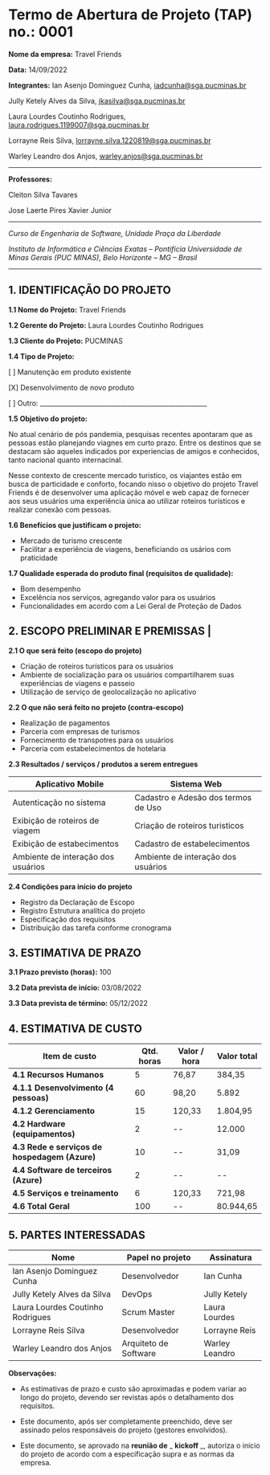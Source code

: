 # Termo de Abertura de Projeto (TAP) no.: 0001

**Nome da empresa:** Travel Friends

**Data:** 14/09/2022

**Integrantes:**
Ian Asenjo Dominguez Cunha, iadcunha@sga.pucminas.br

Jully Ketely Alves da Silva, jkasilva@sga.pucminas.br

Laura Lourdes Coutinho Rodrigues, laura.rodrigues.1199007@sga.pucminas.br

Lorrayne Reis Silva, lorrayne.silva.1220819@sga.pucminas.br

Warley Leandro dos Anjos, warley.anjos@sga.pucminas.br

---

**Professores:**

Cleiton Silva Tavares

Jose Laerte Pires Xavier Junior

---

_Curso de Engenharia de Software, Unidade Praça da Liberdade_

_Instituto de Informática e Ciências Exatas – Pontifícia Universidade de Minas Gerais (PUC MINAS), Belo Horizonte – MG – Brasil_

---

## 1. IDENTIFICAÇÃO DO PROJETO

**1.1 Nome do Projeto:** Travel Friends

**1.2 Gerente do Projeto:** Laura Lourdes Coutinho Rodrigues

**1.3 Cliente do Projeto:** PUCMINAS

**1.4 Tipo de Projeto:**

[ ] Manutenção em produto existente

[X] Desenvolvimento de novo produto

[ ] Outro: \_\_\_\_\_\_\_\_\_\_\_\_\_\_\_\_\_\_\_\_\_\_\_\_\_\_\_\_\_\_\_\_\_\_\_\_\_\_\_\_\_\_\_\_\_\_\_\_\_\_\_\_

**1.5 Objetivo do projeto:** 

No atual cenário de pós pandemia, pesquisas recentes apontaram que as pessoas estão planejando viagnes em curto prazo. Entre os destinos que se destacam são aqueles indicados por experiencias de amigos e conhecidos, tanto nacional quanto internacinal.

Nesse contexto de crescente mercado turistico, os viajantes estão em busca de particidade e conforto, focando nisso o objetivo do projeto Travel Friends é de desenvolver uma aplicação móvel e web capaz de fornecer aos seus usuários uma experiência única ao utilizar roteiros turísticos e realizar conexão com pessoas.

**1.6 Benefícios que justificam o projeto:**
- Mercado de turismo crescente
- Facilitar a experiência de viagens, beneficiando os usários com praticidade

**1.7 Qualidade esperada do produto final (requisitos de qualidade):**
- Bom desempenho
- Excelência nos serviços, agregando valor para os usuários
- Funcionalidades em acordo com a Lei Geral de Proteção de Dados

## **2. ESCOPO PRELIMINAR E PREMISSAS** |

**2.1 O que será feito (escopo do projeto)**
- Criação de roteiros turísticos para os usuários
- Ambiente de socialização para os usuários compartilharem suas experiências de viagens e passeio
- Utilização de serviço de geolocalização no aplicativo

**2.2 O que não será feito no projeto (contra-escopo)**
- Realização de pagamentos
- Parceria com empresas de turismos
- Fornecimento de transpotres para os usuários 
- Parceria com estabelecimentos de hotelaria

**2.3 Resultados / serviços / produtos a serem entregues**

| Aplicativo Mobile | Sistema Web |
| --- | --- |
| Autenticação no sistema | Cadastro e Adesão dos termos de Uso|
| Exibição de roteiros de viagem | Criação de roteiros turisticos|
| Exibição de estabecimentos| Cadastro de estabelecimentos|
| Ambiente de interação dos usuários| Ambiente de interação dos usuários|

**2.4 Condições para início do projeto**
- Registro da Declaração de Escopo
- Registro Estrutura analítica do projeto
- Especificação dos requisitos
- Distribuição das tarefa conforme cronograma

## 3. ESTIMATIVA DE PRAZO

**3.1 Prazo previsto (horas):** 100

**3.2 Data prevista de início:** 03/08/2022 

**3.3 Data prevista de término:** 05/12/2022 

## 4. ESTIMATIVA DE CUSTO

| Item de custo | Qtd. horas | Valor / hora  | Valor total |
| --- | --- | --- | --- |
| **4.1 Recursos Humanos** | 5 |76,87 |384,35 |
| **4.1.1 Desenvolvimento (4 pessoas)** | 60 | 98,20 |5.892 |
| **4.1.2 Gerenciamento** | 15 |120,33 |1.804,95 |
| **4.2 Hardware (equipamentos)** | 2 | -- | 12.000 |
| **4.3 Rede e serviços de hospedagem (Azure)** | 10 |--| 31,09|
| **4.4 Software de terceiros (Azure)** | 2 |-- |--|
| **4.5 Serviços e treinamento** | 6 |120,33|721,98|
| **4.6 Total Geral** | 100 | -- | 80.944,65|

## 5. PARTES INTERESSADAS

| Nome | Papel no projeto | Assinatura |
| --- | --- | --- |
| Ian Asenjo Dominguez Cunha | Desenvolvedor | Ian Cunha    |
| Jully Ketely Alves da Silva | DevOps | Jully Ketely    | 
| Laura Lourdes Coutinho Rodrigues | Scrum Master | Laura Lourdes   |
| Lorrayne Reis Silva | Desenvolvedor | Lorrayne Reis    |
| Warley Leandro dos Anjos | Arquiteto de Software | Warley Leandro  |

**Observações:**

- As estimativas de prazo e custo são aproximadas e podem variar ao longo do projeto, devendo ser revistas após o detalhamento dos requisitos.

- Este documento, após ser completamente preenchido, deve ser assinado pelos responsáveis do projeto (gestores envolvidos).

- Este documento, se aprovado na **reunião de** _ **kickoff** _, autoriza o início do projeto de acordo com a especificação supra e as normas da empresa.


